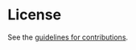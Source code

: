 # License

See the
[guidelines for contributions](https://github.com/BasilGuo/savax-control/blob/main/CONTRIBUTING.md).

